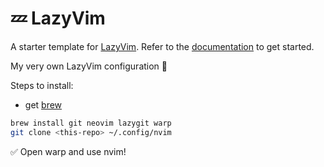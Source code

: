 # 💤 LazyVim

A starter template for [LazyVim](https://github.com/LazyVim/LazyVim).
Refer to the [documentation](https://lazyvim.github.io/installation) to get started.

My very own LazyVim configuration 🚀

Steps to install:

- get [brew](https://brew.sh)

```bash
brew install git neovim lazygit warp
git clone <this-repo> ~/.config/nvim
```

✅ Open warp and use nvim!
